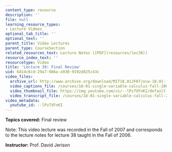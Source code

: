 ```yaml
---
content_type: resource
description: ''
file: null
learning_resource_types:
- Lecture Videos
optional_tab_title: ''
optional_text: ''
parent_title: Video Lectures
parent_type: CourseSection
related_resources_text: Lecture Notes ([PDF](resources/lec38))
resource_index_text: ''
resourcetype: Video
title: 'Lecture 39: Final Review'
uid: 6d14c6cd-29a7-986a-a930-9192d825c43c
video_files:
  archive_url: http://www.archive.org/download/MIT18.01JF07/ocw-18.01-f07-lec39_300k.mp4
  video_captions_file: /courses/18-01-single-variable-calculus-fall-2006/9060bc29adf15dbd9ab2d585aa3c1e34_--lPz7VFnKI.vtt
  video_thumbnail_file: https://img.youtube.com/vi/--lPz7VFnKI/default.jpg
  video_transcript_file: /courses/18-01-single-variable-calculus-fall-2006/80e61bf5d5448fa6d010c35feacbac44_--lPz7VFnKI.pdf
video_metadata:
  youtube_id: --lPz7VFnKI
---
```


**Topics covered:** Final review

Note: This video lecture was recorded in the Fall of 2007 and corresponds to the lecture notes for lecture 38 taught in the Fall of 2006.

**Instructor:** Prof. David Jerison